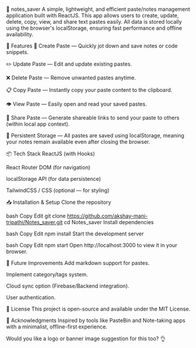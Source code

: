 📒 notes_saver
A simple, lightweight, and efficient paste/notes management application built with ReactJS. This app allows users to create, update, delete, copy, view, and share text pastes easily. All data is stored locally using the browser's localStorage, ensuring fast performance and offline availability.

🚀 Features
📄 Create Paste — Quickly jot down and save notes or code snippets.

✏️ Update Paste — Edit and update existing pastes.

❌ Delete Paste — Remove unwanted pastes anytime.

📋 Copy Paste — Instantly copy your paste content to the clipboard.

👁️ View Paste — Easily open and read your saved pastes.

🔗 Share Paste — Generate shareable links to send your paste to others (within local app context).

💾 Persistent Storage — All pastes are saved using localStorage, meaning your notes remain available even after closing the browser.

📦 Tech Stack
ReactJS (with Hooks)

React Router DOM (for navigation)

localStorage API (for data persistence)

TailwindCSS / CSS (optional — for styling)

📥 Installation & Setup
Clone the repository

bash
Copy
Edit
git clone https://github.com/akshay-mani-tripathi/Notes_saver.git
cd Notes_saver
Install dependencies

bash
Copy
Edit
npm install
Start the development server

bash
Copy
Edit
npm start
Open http://localhost:3000 to view it in your browser.

📑 Future Improvements
Add markdown support for pastes.

Implement category/tags system.

Cloud sync option (Firebase/Backend integration).

User authentication.

📜 License
This project is open-source and available under the MIT License.

🙌 Acknowledgments
Inspired by tools like PasteBin and Note-taking apps with a minimalist, offline-first experience.

Would you like a logo or banner image suggestion for this too? 👌
